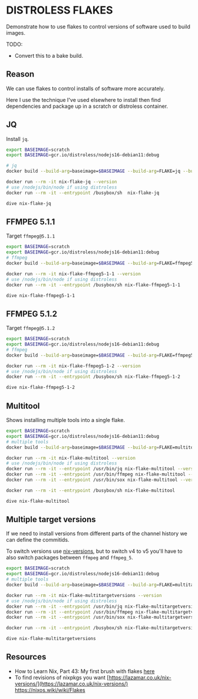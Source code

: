 # DISTROLESS FLAKES

Demonstrate how to use flakes to control versions of software used to build images.  

TODO:

* Convert this to a bake build.  

## Reason

We can use flakes to control installs of software more accurately.  

Here I use the technique I've used elsewhere to install then find dependencies and package up in a scratch or distroless container.  

## JQ

Install `jq`.  

```bash
export BASEIMAGE=scratch
export BASEIMAGE=gcr.io/distroless/nodejs16-debian11:debug

# jq
docker build --build-arg=baseimage=$BASEIMAGE --build-arg=FLAKE=jq --build-arg=PROGRAM_FILE=jq --progress=plain -f Dockerfile.jq --target PRODUCTION -t nix-flake-jq .

docker run --rm -it nix-flake-jq --version
# use /nodejs/bin/node if using distroless
docker run --rm -it --entrypoint /busybox/sh  nix-flake-jq 

dive nix-flake-jq
```

## FFMPEG 5.1.1

Target `ffmpeg@5.1.1`  

```bash
export BASEIMAGE=scratch
export BASEIMAGE=gcr.io/distroless/nodejs16-debian11:debug
# ffmpeg
docker build --build-arg=baseimage=$BASEIMAGE --build-arg=FLAKE=ffmpeg5.1.1 --build-arg=PROGRAM_FILE=ffmpeg --progress=plain -f Dockerfile.ffmpeg.5.1.1 --target PRODUCTION -t nix-flake-ffmpeg5-1-1 .

docker run --rm -it nix-flake-ffmpeg5-1-1 --version
# use /nodejs/bin/node if using distroless
docker run --rm -it --entrypoint /busybox/sh nix-flake-ffmpeg5-1-1

dive nix-flake-ffmpeg5-1-1
```

## FFMPEG 5.1.2

Target `ffmpeg@5.1.2`

```bash
export BASEIMAGE=scratch
export BASEIMAGE=gcr.io/distroless/nodejs16-debian11:debug
# ffmpeg
docker build --build-arg=baseimage=$BASEIMAGE --build-arg=FLAKE=ffmpeg5.1.2 --build-arg=PROGRAM_FILE=ffmpeg --progress=plain -f Dockerfile.ffmpeg.5.1.2 --target PRODUCTION -t nix-flake-ffmpeg5-1-2 .

docker run --rm -it nix-flake-ffmpeg5-1-2 --version
# use /nodejs/bin/node if using distroless
docker run --rm -it --entrypoint /busybox/sh nix-flake-ffmpeg5-1-2

dive nix-flake-ffmpeg5-1-2
```

## Multitool

Shows installing multiple tools into a single flake.  

```bash
export BASEIMAGE=scratch
export BASEIMAGE=gcr.io/distroless/nodejs16-debian11:debug
# multiple tools
docker build --build-arg=baseimage=$BASEIMAGE --build-arg=FLAKE=multitool --progress=plain -f Dockerfile.multitool --target PRODUCTION -t nix-flake-multitool .

docker run --rm -it nix-flake-multitool --version
# use /nodejs/bin/node if using distroless
docker run --rm -it --entrypoint /usr/bin/jq nix-flake-multitool --version
docker run --rm -it --entrypoint /usr/bin/ffmpeg nix-flake-multitool --version
docker run --rm -it --entrypoint /usr/bin/sox nix-flake-multitool --version

docker run --rm -it --entrypoint /busybox/sh nix-flake-multitool

dive nix-flake-multitool
```

## Multiple target versions

If we need to install versions from different parts of the channel history we can define the commitids.  

To switch versions use [nix-versions](https://lazamar.co.uk/nix-versions/), but to switch v4 to v5 you'll have to also switch packages between `ffmpeg` and `ffmpeg_5`.  

```bash
export BASEIMAGE=scratch
export BASEIMAGE=gcr.io/distroless/nodejs16-debian11:debug
# multiple tools
docker build --build-arg=baseimage=$BASEIMAGE --build-arg=FLAKE=multitargetversions --progress=plain -f Dockerfile.multitargetversions --target PRODUCTION -t nix-flake-multitargetversions .

docker run --rm -it nix-flake-multitargetversions --version
# use /nodejs/bin/node if using distroless
docker run --rm -it --entrypoint /usr/bin/jq nix-flake-multitargetversions --version
docker run --rm -it --entrypoint /usr/bin/ffmpeg nix-flake-multitargetversions version
docker run --rm -it --entrypoint /usr/bin/sox nix-flake-multitargetversions --version

docker run --rm -it --entrypoint /busybox/sh nix-flake-multitargetversions

dive nix-flake-multitargetversions
```

## Resources

* How to Learn Nix, Part 43: My first brush with flakes [here](https://ianthehenry.com/posts/how-to-learn-nix/flakes/)  
* To find revisions of nixpkgs you want [https://lazamar.co.uk/nix-versions/](https://lazamar.co.uk/nix-versions/)  
https://nixos.wiki/wiki/Flakes